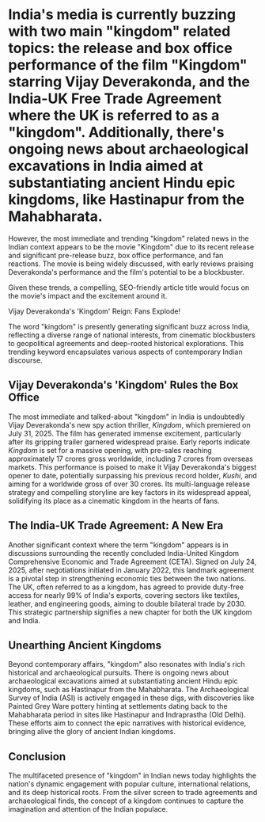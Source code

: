 # India's media is currently buzzing with two main "kingdom" related topics: the release and box office performance of the film "Kingdom" starring Vijay Deverakonda, and the India-UK Free Trade Agreement where the UK is referred to as a "kingdom". Additionally, there's ongoing news about archaeological excavations in India aimed at substantiating ancient Hindu epic kingdoms, like Hastinapur from the Mahabharata.

However, the most immediate and trending "kingdom" related news in the Indian context appears to be the movie "Kingdom" due to its recent release and significant pre-release buzz, box office performance, and fan reactions. The movie is being widely discussed, with early reviews praising Deverakonda's performance and the film's potential to be a blockbuster.

Given these trends, a compelling, SEO-friendly article title would focus on the movie's impact and the excitement around it.

Vijay Deverakonda's 'Kingdom' Reign: Fans Explode!

The word "kingdom" is presently generating significant buzz across India, reflecting a diverse range of national interests, from cinematic blockbusters to geopolitical agreements and deep-rooted historical explorations. This trending keyword encapsulates various aspects of contemporary Indian discourse.

## Vijay Deverakonda's 'Kingdom' Rules the Box Office

The most immediate and talked-about "kingdom" in India is undoubtedly Vijay Deverakonda's new spy action thriller, *Kingdom*, which premiered on July 31, 2025. The film has generated immense excitement, particularly after its gripping trailer garnered widespread praise. Early reports indicate *Kingdom* is set for a massive opening, with pre-sales reaching approximately 17 crores gross worldwide, including 7 crores from overseas markets. This performance is poised to make it Vijay Deverakonda's biggest opener to date, potentially surpassing his previous record holder, *Kushi*, and aiming for a worldwide gross of over 30 crores. Its multi-language release strategy and compelling storyline are key factors in its widespread appeal, solidifying its place as a cinematic kingdom in the hearts of fans.

## The India-UK Trade Agreement: A New Era

Another significant context where the term "kingdom" appears is in discussions surrounding the recently concluded India-United Kingdom Comprehensive Economic and Trade Agreement (CETA). Signed on July 24, 2025, after negotiations initiated in January 2022, this landmark agreement is a pivotal step in strengthening economic ties between the two nations. The UK, often referred to as a kingdom, has agreed to provide duty-free access for nearly 99% of India's exports, covering sectors like textiles, leather, and engineering goods, aiming to double bilateral trade by 2030. This strategic partnership signifies a new chapter for both the UK kingdom and India.

## Unearthing Ancient Kingdoms

Beyond contemporary affairs, "kingdom" also resonates with India's rich historical and archaeological pursuits. There is ongoing news about archaeological excavations aimed at substantiating ancient Hindu epic kingdoms, such as Hastinapur from the Mahabharata. The Archaeological Survey of India (ASI) is actively engaged in these digs, with discoveries like Painted Grey Ware pottery hinting at settlements dating back to the Mahabharata period in sites like Hastinapur and Indraprastha (Old Delhi). These efforts aim to connect the epic narratives with historical evidence, bringing alive the glory of ancient Indian kingdoms.

## Conclusion

The multifaceted presence of "kingdom" in Indian news today highlights the nation's dynamic engagement with popular culture, international relations, and its deep historical roots. From the silver screen to trade agreements and archaeological finds, the concept of a kingdom continues to capture the imagination and attention of the Indian populace.
